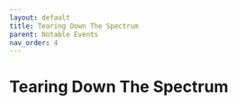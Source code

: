 ```yaml
---
layout: default
title: Tearing Down The Spectrum
parent: Notable Events
nav_order: 4
---
```


# Tearing Down The Spectrum


